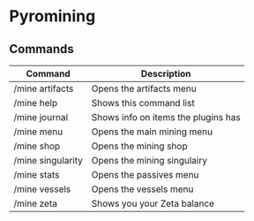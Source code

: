 # Pyromining

## Commands

|  Command          | Description                         |
| ----------------- | ----------------------------------- |
| /mine artifacts   | Opens the artifacts menu            |
| /mine help        | Shows this command list             |
| /mine journal     | Shows info on items the plugins has |
| /mine menu        | Opens the main mining menu          |
| /mine shop        | Opens the mining shop               |
| /mine singularity | Opens the mining singulairy         |
| /mine stats       | Opens the passives menu             |
| /mine vessels     | Opens the vessels menu              |
| /mine zeta        | Shows you your Zeta balance         |
